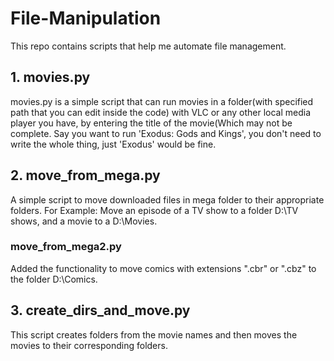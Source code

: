 # File-Manipulation
This repo contains scripts that help me automate file management.
## 1. movies.py
movies.py is a simple script that can run movies in a folder(with specified path that you can edit inside the code) with VLC or any other local media player you have, by entering the title of the movie(Which may not be complete. Say you want to run 'Exodus: Gods and Kings', you don't need to write the whole thing, just 'Exodus' would be fine.

## 2. move_from_mega.py
A simple script to move downloaded files in mega folder to their appropriate folders.
For Example: Move an episode of a TV show to a folder D:\TV shows, and a movie to a D:\Movies.
  ### move_from_mega2.py
  Added the functionality to move comics with extensions ".cbr" or ".cbz" to the folder D:\Comics.

## 3. create_dirs_and_move.py
This script creates folders from the movie names and then moves the movies to their corresponding folders.
